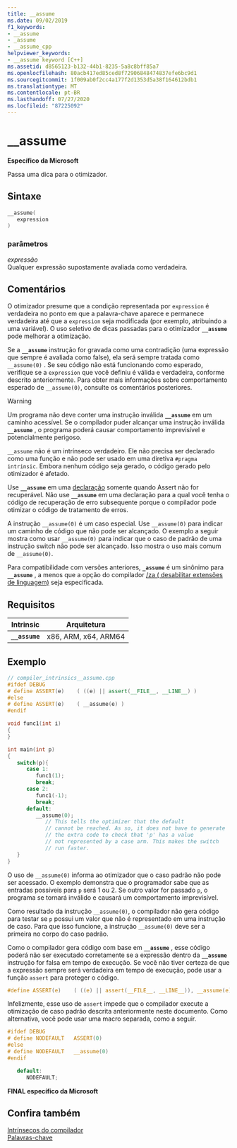 ```yaml
---
title: __assume
ms.date: 09/02/2019
f1_keywords:
- __assume
- _assume
- __assume_cpp
helpviewer_keywords:
- __assume keyword [C++]
ms.assetid: d8565123-b132-44b1-8235-5a8c8bff85a7
ms.openlocfilehash: 80acb417ed85ced8f72906848474837efe6bc9d1
ms.sourcegitcommit: 1f009ab0f2cc4a177f2d1353d5a38f164612bdb1
ms.translationtype: MT
ms.contentlocale: pt-BR
ms.lasthandoff: 07/27/2020
ms.locfileid: "87225092"
---
```

# <a name="__assume"></a>__assume

**Específico da Microsoft**

Passa uma dica para o otimizador.

## <a name="syntax"></a>Sintaxe

```C
__assume(
   expression
)
```

### <a name="parameters"></a>parâmetros

*expressão*\
Qualquer expressão supostamente avaliada como verdadeira.

## <a name="remarks"></a>Comentários

O otimizador presume que a condição representada por `expression` é verdadeira no ponto em que a palavra-chave aparece e permanece verdadeira até que a `expression` seja modificada (por exemplo, atribuindo a uma variável). O uso seletivo de dicas passadas para o otimizador **`__assume`** pode melhorar a otimização.

Se a **`__assume`** instrução for gravada como uma contradição (uma expressão que sempre é avaliada como false), ela será sempre tratada como `__assume(0)` . Se seu código não está funcionando como esperado, verifique se a `expression` que você definiu é válida e verdadeira, conforme descrito anteriormente. Para obter mais informações sobre comportamento esperado de `__assume(0)`, consulte os comentários posteriores.

> [!WARNING]
> Um programa não deve conter uma instrução inválida **`__assume`** em um caminho acessível. Se o compilador puder alcançar uma instrução inválida **`__assume`** , o programa poderá causar comportamento imprevisível e potencialmente perigoso.

`__assume` não é um intrínseco verdadeiro. Ele não precisa ser declarado como uma função e não pode ser usado em uma diretiva `#pragma intrinsic`. Embora nenhum código seja gerado, o código gerado pelo otimizador é afetado.

Use **`__assume`** em uma [declaração](../c-runtime-library/reference/assert-asserte-assert-expr-macros.md) somente quando Assert não for recuperável. Não use **`__assume`** em uma declaração para a qual você tenha o código de recuperação de erro subsequente porque o compilador pode otimizar o código de tratamento de erros.

A instrução `__assume(0)` é um caso especial. Use `__assume(0)` para indicar um caminho de código que não pode ser alcançado. O exemplo a seguir mostra como usar `__assume(0)` para indicar que o caso de padrão de uma instrução switch não pode ser alcançado. Isso mostra o uso mais comum de `__assume(0)`.

Para compatibilidade com versões anteriores, **`_assume`** é um sinônimo para **`__assume`** , a menos que a opção do compilador [/za \( desabilitar extensões de linguagem)](../build/reference/za-ze-disable-language-extensions.md) seja especificada.

## <a name="requirements"></a>Requisitos

|Intrinsic|Arquitetura|
|---------------|------------------|
|**`__assume`**|x86, ARM, x64, ARM64|

## <a name="example"></a>Exemplo

```cpp
// compiler_intrinsics__assume.cpp
#ifdef DEBUG
# define ASSERT(e)    ( ((e) || assert(__FILE__, __LINE__) )
#else
# define ASSERT(e)    ( __assume(e) )
#endif

void func1(int i)
{
}

int main(int p)
{
   switch(p){
      case 1:
         func1(1);
         break;
      case 2:
         func1(-1);
         break;
      default:
         __assume(0);
            // This tells the optimizer that the default
            // cannot be reached. As so, it does not have to generate
            // the extra code to check that 'p' has a value
            // not represented by a case arm. This makes the switch
            // run faster.
   }
}
```

O uso de `__assume(0)` informa ao otimizador que o caso padrão não pode ser acessado.  O exemplo demonstra que o programador sabe que as entradas possíveis para `p` será 1 ou 2. Se outro valor for passado `p`, o programa se tornará inválido e causará um comportamento imprevisível.

Como resultado da instrução `__assume(0)`, o compilador não gera código para testar se `p` possui um valor que não é representado em uma instrução de caso. Para que isso funcione, a instrução `__assume(0)` deve ser a primeira no corpo do caso padrão.

Como o compilador gera código com base em **`__assume`** , esse código poderá não ser executado corretamente se a expressão dentro da **`__assume`** instrução for falsa em tempo de execução. Se você não tiver certeza de que a expressão sempre será verdadeira em tempo de execução, pode usar a função `assert` para proteger o código.

```C
#define ASSERT(e)    ( ((e) || assert(__FILE__, __LINE__)), __assume(e) )
```

Infelizmente, esse uso de `assert` impede que o compilador execute a otimização de caso padrão descrita anteriormente neste documento. Como alternativa, você pode usar uma macro separada, como a seguir.

```C
#ifdef DEBUG
# define NODEFAULT   ASSERT(0)
#else
# define NODEFAULT   __assume(0)
#endif

   default:
      NODEFAULT;
```

**FINAL específico da Microsoft**

## <a name="see-also"></a>Confira também

[Intrínsecos do compilador](../intrinsics/compiler-intrinsics.md)\
[Palavras-chave](../cpp/keywords-cpp.md)
